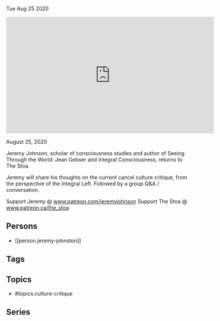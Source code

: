 



Tue Aug 25 2020

<iframe width="560" height="315" src="https://www.youtube.com/embed/zc_iDTTFtdw" title="Transcending Cancel Culture Critique w/ Jeremy Johnston" frameborder="0" allow="accelerometer; autoplay; clipboard-write; encrypted-media; gyroscope; picture-in-picture" allowfullscreen ></iframe>

August 25, 2020

Jeremy Johnson, scholar of consciousness studies and author of Seeing Through the World: Jean Gebser and Integral Consciousness, returns to The Stoa.

Jeremy will share his thoughts on the current cancel culture critique, from the perspective of the Integral Left. Followed by a group Q&A / conversation.


Support Jeremy @ www.patreon.com/jeremyjohnson
Support The Stoa @ www.patreon.ca/the_stoa

## Persons

- [[person.jeremy-johnston]]

## Tags



## Topics

- #topics.culture-critique

## Series



